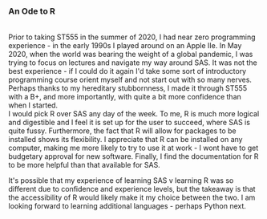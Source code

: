 ### An Ode to R
<br>
Prior to taking ST555 in the summer of 2020, I had near zero programming experience - in the early 1990s I played around on an Apple IIe. In May 2020, when the world was bearing the weight of a global pandemic, I was trying to focus on lectures and navigate my way around SAS. It was not the best experience - if I could do it again I'd take some sort of introductory programming course orient myself and not start out with so many nerves.  
<br>  
Perhaps thanks to my hereditary stubbornness, I made it through ST555 with a B+, and more importantly, with quite a bit more confidence than when I started.   
<br>
I would pick R over SAS any day of the week. To me, R is much more logical and digestible and I feel it is set up for the user to succeed, where SAS is quite fussy. Furthermore, the fact that R will allow for packages to be installed shows its flexibility. I appreciate that R can be installed on any computer, making me more likely to try to use it at work - I wont have to get budgetary approval for new software. Finally, I find the documentation for R to be more helpful than that available for SAS.
<br>

It's possible that my experience of learning SAS v learning R was so different due to confidence and experience levels, but the takeaway is that the accessibility of R would likely make it my choice between the two. I am looking forward to learning additional languages - perhaps Python next. 
